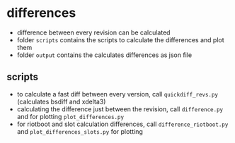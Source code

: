 # differences

- difference between every revision can be calculated
- folder `scripts` contains the scripts to calculate the differences and plot them
- folder `output` contains the calculates differences as json file

## scripts

- to calculate a fast diff between every version, call `quickdiff_revs.py` (calculates bsdiff and xdelta3)
- calculating the difference just between the revision, call `difference.py` and for plotting `plot_differences.py`
- for riotboot and slot calculation differences, call `difference_riotboot.py` and `plot_differences_slots.py` for plotting
